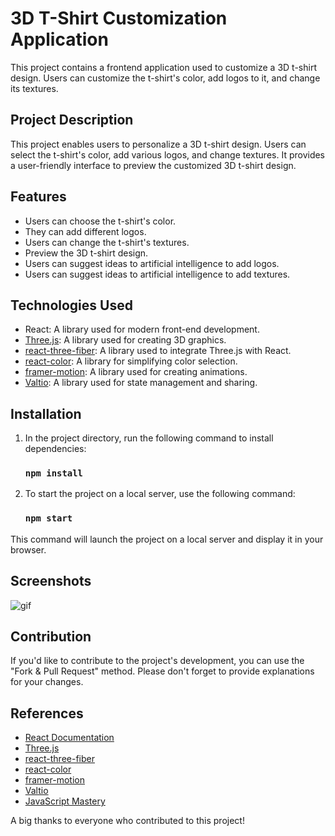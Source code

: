# 3D T-Shirt Customization Application

This project contains a frontend application used to customize a 3D t-shirt design. Users can customize the t-shirt's color, add logos to it, and change its textures.

## Project Description

This project enables users to personalize a 3D t-shirt design. Users can select the t-shirt's color, add various logos, and change textures. It provides a user-friendly interface to preview the customized 3D t-shirt design.

## Features

- Users can choose the t-shirt's color.
- They can add different logos.
- Users can change the t-shirt's textures.
- Preview the 3D t-shirt design.
- Users can suggest ideas to artificial intelligence to add logos.
- Users can suggest ideas to artificial intelligence to add textures.

## Technologies Used

- React: A library used for modern front-end development.
- [Three.js](https://threejs.org/): A library used for creating 3D graphics.
- [react-three-fiber](https://github.com/pmndrs/react-three-fiber): A library used to integrate Three.js with React.
- [react-color](https://casesandberg.github.io/react-color/): A library for simplifying color selection.
- [framer-motion](https://www.framer.com/motion/): A library used for creating animations.
- [Valtio](https://valtio.pmnd.rs): A library used for state management and sharing.

## Installation

1. In the project directory, run the following command to install dependencies:
   
   ### `npm install`

2. To start the project on a local server, use the following command:
   
   ### `npm start`

This command will launch the project on a local server and display it in your browser.

## Screenshots

<img src='https://github.com/EnesArslan8/3D-Web-Site-Project/assets/89355402/cc29d9fd-65b4-447d-9b56-425815cf02a9' alt="gif" width='auto' height='auto' />

## Contribution

If you'd like to contribute to the project's development, you can use the "Fork & Pull Request" method. Please don't forget to provide explanations for your changes.

## References

- [React Documentation](https://reactjs.org/docs/getting-started.html)
- [Three.js](https://threejs.org/)
- [react-three-fiber](https://github.com/pmndrs/react-three-fiber)
- [react-color](https://casesandberg.github.io/react-color/)
- [framer-motion](https://www.framer.com/motion/)
- [Valtio](https://valtio.pmnd.rs)
- [JavaScript Mastery](https://www.youtube.com/watch?v=tllZWCQZ9_0)

A big thanks to everyone who contributed to this project!
